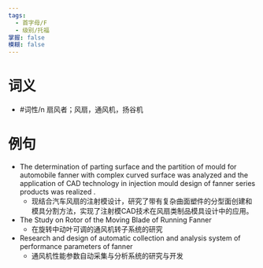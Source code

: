 ```yaml
---
tags:
  - 首字母/F
  - 级别/托福
掌握: false
模糊: false
---
```

# 词义
- #词性/n  扇风者；风扇，通风机，扬谷机
# 例句
- The determination of parting surface and the partition of mould for automobile fanner with complex curved surface was analyzed and the application of CAD technology in injection mould design of fanner series products was realized .
	- 现结合汽车风扇的注射模设计，研究了带有复杂曲面塑件的分型面创建和模具分割方法，实现了注射模CAD技术在风扇类制品模具设计中的应用。
- The Study on Rotor of the Moving Blade of Running Fanner
	- 在旋转中动叶可调的通风机转子系统的研究
- Research and design of automatic collection and analysis system of performance parameters of fanner
	- 通风机性能参数自动采集与分析系统的研究与开发
